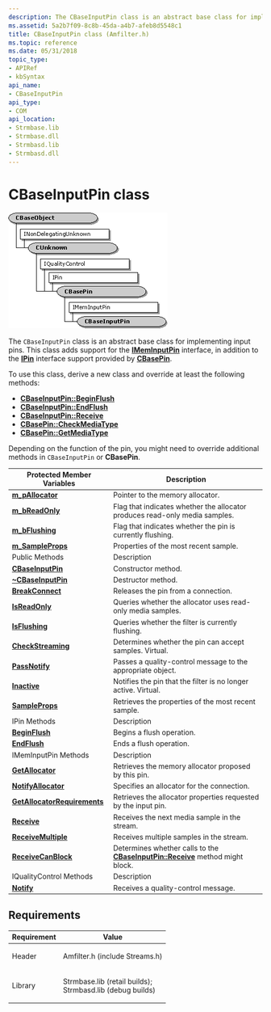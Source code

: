 ```yaml
---
description: The CBaseInputPin class is an abstract base class for implementing input pins. This class adds support for the IMemInputPin interface, in addition to the IPin interface support provided by CBasePin.
ms.assetid: 5a2b7f09-8c8b-45da-a4b7-afeb8d5548c1
title: CBaseInputPin class (Amfilter.h)
ms.topic: reference
ms.date: 05/31/2018
topic_type: 
- APIRef
- kbSyntax
api_name: 
- CBaseInputPin
api_type: 
- COM
api_location: 
- Strmbase.lib
- Strmbase.dll
- Strmbasd.lib
- Strmbasd.dll
---
```


# CBaseInputPin class

![cbaseinputpin class hierarchy](images/filter07.png)

The `CBaseInputPin` class is an abstract base class for implementing input pins. This class adds support for the [**IMemInputPin**](/windows/desktop/api/Strmif/nn-strmif-imeminputpin) interface, in addition to the [**IPin**](/windows/desktop/api/Strmif/nn-strmif-ipin) interface support provided by [**CBasePin**](cbasepin.md).

To use this class, derive a new class and override at least the following methods:

-   [**CBaseInputPin::BeginFlush**](cbaseinputpin-beginflush.md)
-   [**CBaseInputPin::EndFlush**](cbaseinputpin-endflush.md)
-   [**CBaseInputPin::Receive**](cbaseinputpin-receive.md)
-   [**CBasePin::CheckMediaType**](cbasepin-checkmediatype.md)
-   [**CBasePin::GetMediaType**](cbasepin-getmediatype.md)

Depending on the function of the pin, you might need to override additional methods in `CBaseInputPin` or **CBasePin**.



| Protected Member Variables                                                 | Description                                                                                                 |
|----------------------------------------------------------------------------|-------------------------------------------------------------------------------------------------------------|
| [**m\_pAllocator**](cbaseinputpin-m-pallocator.md)                        | Pointer to the memory allocator.                                                                            |
| [**m\_bReadOnly**](cbaseinputpin-m-breadonly.md)                          | Flag that indicates whether the allocator produces read-only media samples.                                 |
| [**m\_bFlushing**](cbaseinputpin-m-bflushing.md)                          | Flag that indicates whether the pin is currently flushing.                                                  |
| [**m\_SampleProps**](cbaseinputpin-m-sampleprops.md)                      | Properties of the most recent sample.                                                                       |
| Public Methods                                                             | Description                                                                                                 |
| [**CBaseInputPin**](cbaseinputpin-cbaseinputpin.md)                       | Constructor method.                                                                                         |
| [**~CBaseInputPin**](cbaseinputpin--cbaseinputpin.md)                     | Destructor method.                                                                                          |
| [**BreakConnect**](cbaseinputpin-breakconnect.md)                         | Releases the pin from a connection.                                                                         |
| [**IsReadOnly**](cbaseinputpin-isreadonly.md)                             | Queries whether the allocator uses read-only media samples.                                                 |
| [**IsFlushing**](cbaseinputpin-isflushing.md)                             | Queries whether the filter is currently flushing.                                                           |
| [**CheckStreaming**](cbaseinputpin-checkstreaming.md)                     | Determines whether the pin can accept samples. Virtual.                                                     |
| [**PassNotify**](cbaseinputpin-passnotify.md)                             | Passes a quality-control message to the appropriate object.                                                 |
| [**Inactive**](cbaseinputpin-inactive.md)                                 | Notifies the pin that the filter is no longer active. Virtual.                                              |
| [**SampleProps**](cbaseinputpin-sampleprops.md)                           | Retrieves the properties of the most recent sample.                                                         |
| IPin Methods                                                               | Description                                                                                                 |
| [**BeginFlush**](cbaseinputpin-beginflush.md)                             | Begins a flush operation.                                                                                   |
| [**EndFlush**](cbaseinputpin-endflush.md)                                 | Ends a flush operation.                                                                                     |
| IMemInputPin Methods                                                       | Description                                                                                                 |
| [**GetAllocator**](cbaseinputpin-getallocator.md)                         | Retrieves the memory allocator proposed by this pin.                                                        |
| [**NotifyAllocator**](cbaseinputpin-notifyallocator.md)                   | Specifies an allocator for the connection.                                                                  |
| [**GetAllocatorRequirements**](cbaseinputpin-getallocatorrequirements.md) | Retrieves the allocator properties requested by the input pin.                                              |
| [**Receive**](cbaseinputpin-receive.md)                                   | Receives the next media sample in the stream.                                                               |
| [**ReceiveMultiple**](cbaseinputpin-receivemultiple.md)                   | Receives multiple samples in the stream.                                                                    |
| [**ReceiveCanBlock**](cbaseinputpin-receivecanblock.md)                   | Determines whether calls to the [**CBaseInputPin::Receive**](cbaseinputpin-receive.md) method might block. |
| IQualityControl Methods                                                    | Description                                                                                                 |
| [**Notify**](cbaseinputpin-notify.md)                                     | Receives a quality-control message.                                                                         |



 

## Requirements



| Requirement | Value |
|--------------------|--------------------------------------------------------------------------------------------------------------------------------------------------------------------------------------------|
| Header<br/>  | <dl> <dt>Amfilter.h (include Streams.h)</dt> </dl>                                                                                  |
| Library<br/> | <dl> <dt>Strmbase.lib (retail builds); </dt> <dt>Strmbasd.lib (debug builds)</dt> </dl> |



 

 





